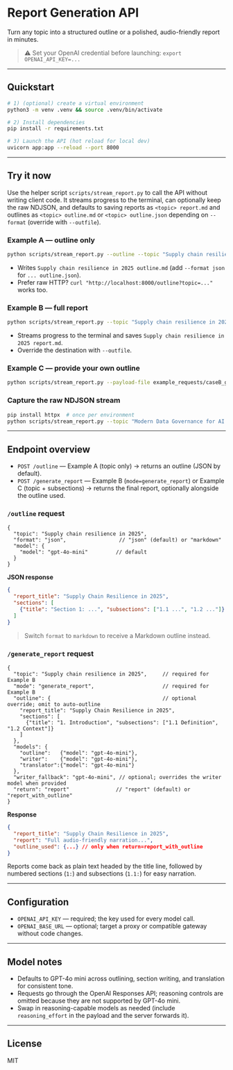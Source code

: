 # Report Generation API

Turn any topic into a structured outline or a polished, audio-friendly report in minutes.

> ⚠️ Set your OpenAI credential before launching: `export OPENAI_API_KEY=...`

---

## Quickstart

```bash
# 1) (optional) create a virtual environment
python3 -m venv .venv && source .venv/bin/activate

# 2) Install dependencies
pip install -r requirements.txt

# 3) Launch the API (hot reload for local dev)
uvicorn app:app --reload --port 8000
```

---

## Try it now

Use the helper script `scripts/stream_report.py` to call the API without writing client code. It streams progress to the terminal, can optionally keep the raw NDJSON, and defaults to saving reports as `<topic> report.md` and outlines as `<topic> outline.md` or `<topic> outline.json` depending on `--format` (override with `--outfile`).

### Example A — outline only

```bash
python scripts/stream_report.py --outline --topic "Supply chain resilience in 2025"
```

- Writes `Supply chain resilience in 2025 outline.md` (add `--format json` for `... outline.json`).
- Prefer raw HTTP? `curl "http://localhost:8000/outline?topic=..."` works too.

### Example B — full report

```bash
python scripts/stream_report.py --topic "Supply chain resilience in 2025" --show-progress
```

- Streams progress to the terminal and saves `Supply chain resilience in 2025 report.md`.
- Override the destination with `--outfile`.

### Example C — provide your own outline

```bash
python scripts/stream_report.py --payload-file example_requests/caseB_generate_report.json --show-progress
```

### Capture the raw NDJSON stream

```bash
pip install httpx  # once per environment
python scripts/stream_report.py --topic "Modern Data Governance for AI Teams" --show-progress --raw-stream run.ndjson
```

---

## Endpoint overview

- `POST /outline` — Example A (topic only) → returns an outline (JSON by default).
- `POST /generate_report` — Example B (`mode=generate_report`) or Example C (topic + subsections) → returns the final report, optionally alongside the outline used.

### `/outline` request

```jsonc
{
  "topic": "Supply chain resilience in 2025",
  "format": "json",                 // "json" (default) or "markdown"
  "model": {
    "model": "gpt-4o-mini"         // default
  }
}
```

**JSON response**

```json
{
  "report_title": "Supply Chain Resilience in 2025",
  "sections": [
    {"title": "Section 1: ...", "subsections": ["1.1 ...", "1.2 ..."]}
  ]
}
```

> Switch `format` to `markdown` to receive a Markdown outline instead.

### `/generate_report` request

```jsonc
{
  "topic": "Supply chain resilience in 2025",     // required for Example B
  "mode": "generate_report",                      // required for Example B
  "outline": {                                    // optional override; omit to auto-outline
    "report_title": "Supply Chain Resilience in 2025",
    "sections": [
      {"title": "1. Introduction", "subsections": ["1.1 Definition", "1.2 Context"]}
    ]
  },
  "models": {
    "outline":   {"model": "gpt-4o-mini"},
    "writer":    {"model": "gpt-4o-mini"},
    "translator":{"model": "gpt-4o-mini"}
  },
  "writer_fallback": "gpt-4o-mini", // optional; overrides the writer model when provided
  "return": "report"               // "report" (default) or "report_with_outline"
}
```

**Response**

```json
{
  "report_title": "Supply Chain Resilience in 2025",
  "report": "Full audio-friendly narration...",
  "outline_used": {...} // only when return=report_with_outline
}
```

Reports come back as plain text headed by the title line, followed by numbered sections (`1:`) and subsections (`1.1:`) for easy narration.

---

## Configuration

- `OPENAI_API_KEY` — required; the key used for every model call.
- `OPENAI_BASE_URL` — optional; target a proxy or compatible gateway without code changes.

---

## Model notes

- Defaults to GPT-4o mini across outlining, section writing, and translation for consistent tone.
- Requests go through the OpenAI Responses API; reasoning controls are omitted because they are not supported by GPT-4o mini.
- Swap in reasoning-capable models as needed (include `reasoning_effort` in the payload and the server forwards it).

---

## License

MIT
